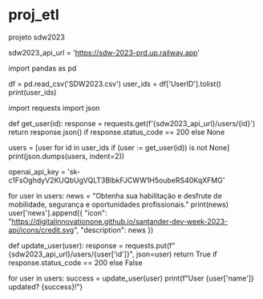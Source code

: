 # proj_etl
projeto sdw2023

sdw2023_api_url = 'https://sdw-2023-prd.up.railway.app'

import pandas as pd

df = pd.read_csv('SDW2023.csv')
user_ids = df['UserID'].tolist()
print(user_ids)

import requests
import json

def get_user(id):
  response = requests.get(f'{sdw2023_api_url}/users/{id}')
  return response.json() if response.status_code == 200 else None

users = [user for id in user_ids if (user := get_user(id)) is not None]
print(json.dumps(users, indent=2))

openai_api_key = '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'

for user in users:
  news = "Obtenha sua habilitação e desfrute de mobilidade, segurança e oportunidades profissionais."
  print(news)
  user['news'].append({
      "icon": "https://digitalinnovationone.github.io/santander-dev-week-2023-api/icons/credit.svg",
      "description": news
})

def update_user(user):
  response = requests.put(f"{sdw2023_api_url}/users/{user['id']}", json=user)
  return True if response.status_code == 200 else False

for user in users:
  success = update_user(user)
  print(f"User {user['name']} updated? {success}!")
